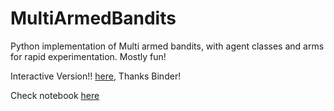 # MultiArmedBandits
Python implementation of Multi armed bandits, with agent classes and arms for rapid experimentation. Mostly fun!


Interactive Version!! [here]( https://beta.mybinder.org/v2/gh/arjunbazinga/MultiArmedBandits/master?filepath=Multi-Armed-Bandits.ipynb), Thanks Binder!

Check notebook [here](https://nbviewer.jupyter.org/github/arjunbazinga/MultiArmedBandits/blob/master/Multi-Armed-Bandits.ipynb)
